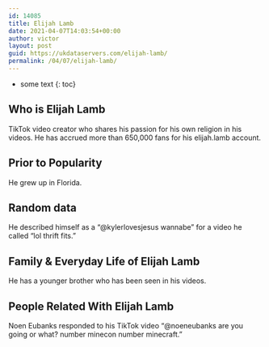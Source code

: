 ```yaml
---
id: 14085
title: Elijah Lamb
date: 2021-04-07T14:03:54+00:00
author: victor
layout: post
guid: https://ukdataservers.com/elijah-lamb/
permalink: /04/07/elijah-lamb/
---
```


* some text
{: toc}


## Who is Elijah Lamb



TikTok video creator who shares his passion for his own religion in his videos. He has accrued more than 650,000 fans for his elijah.lamb account.

                
                
                
## Prior to Popularity



He grew up in Florida.

                
                
                
## Random data



He described himself as a &#8220;@kylerlovesjesus wannabe&#8221; for a video he called &#8220;lol thrift fits.&#8221;

                
                
                
## Family & Everyday Life of Elijah Lamb



He has a younger brother who has been seen in his videos.

                
                
                
## People Related With Elijah Lamb



Noen Eubanks responded to his TikTok video &#8220;@noeneubanks are you going or what? number minecon number minecraft.&#8221;

                
              
            
          
          
          
